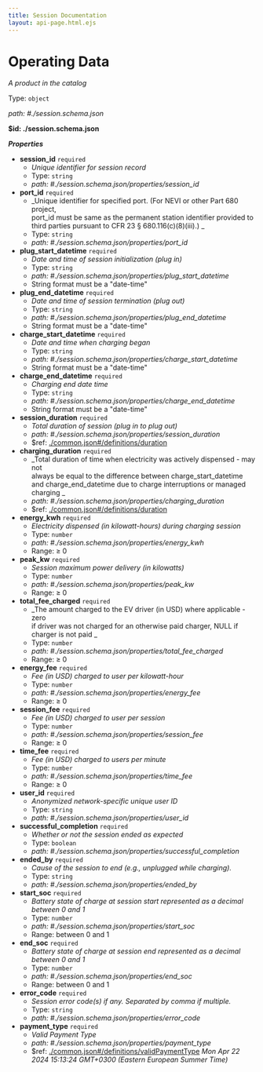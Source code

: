 ```yaml
---
title: Session Documentation
layout: api-page.html.ejs
---
```

# Operating Data

_A product in the catalog_

Type: `object`

<i id="./session.schema.json">path: #./session.schema.json</i>

<b id=".session.schema.json">&#36;id: ./session.schema.json</b>

**_Properties_**

 - <b id="#./session.schema.json/properties/session_id">session_id</b> `required`
	 - _Unique identifier for session record<br>_
	 - Type: `string`
	 - <i id="./session.schema.json/properties/session_id">path: #./session.schema.json/properties/session_id</i>
 - <b id="#./session.schema.json/properties/port_id">port_id</b> `required`
	 - _Unique identifier for specified port. (For NEVI or other Part 680 project, <br>port_id must be same as the permanent station identifier provided
to third parties pursuant to CFR 23 § 680.116(c)(8)(iii).)
_
	 - Type: `string`
	 - <i id="./session.schema.json/properties/port_id">path: #./session.schema.json/properties/port_id</i>
 - <b id="#./session.schema.json/properties/plug_start_datetime">plug_start_datetime</b> `required`
	 - _Date and time of session initialization (plug in)<br>_
	 - Type: `string`
	 - <i id="./session.schema.json/properties/plug_start_datetime">path: #./session.schema.json/properties/plug_start_datetime</i>
	 - String format must be a "date-time"
 - <b id="#./session.schema.json/properties/plug_end_datetime">plug_end_datetime</b> `required`
	 - _Date and time of session termination (plug out)<br>_
	 - Type: `string`
	 - <i id="./session.schema.json/properties/plug_end_datetime">path: #./session.schema.json/properties/plug_end_datetime</i>
	 - String format must be a "date-time"
 - <b id="#./session.schema.json/properties/charge_start_datetime">charge_start_datetime</b> `required`
	 - _Date and time when charging began<br>_
	 - Type: `string`
	 - <i id="./session.schema.json/properties/charge_start_datetime">path: #./session.schema.json/properties/charge_start_datetime</i>
	 - String format must be a "date-time"
 - <b id="#./session.schema.json/properties/charge_end_datetime">charge_end_datetime</b> `required`
	 - _Charging end date time<br>_
	 - Type: `string`
	 - <i id="./session.schema.json/properties/charge_end_datetime">path: #./session.schema.json/properties/charge_end_datetime</i>
	 - String format must be a "date-time"
 - <b id="#./session.schema.json/properties/session_duration">session_duration</b> `required`
	 - _Total duration of session (plug in to plug out)<br>_
	 - <i id="./session.schema.json/properties/session_duration">path: #./session.schema.json/properties/session_duration</i>
	 - &#36;ref: [./common.json#/definitions/duration](#.common.jsondefinitionsduration)
 - <b id="#./session.schema.json/properties/charging_duration">charging_duration</b> `required`
	 - _Total duration of time when electricity was actively dispensed - may not<br>always be equal to the difference between charge_start_datetime
and charge_end_datetime due to charge interruptions or managed charging
_
	 - <i id="./session.schema.json/properties/charging_duration">path: #./session.schema.json/properties/charging_duration</i>
	 - &#36;ref: [./common.json#/definitions/duration](#.common.jsondefinitionsduration)
 - <b id="#./session.schema.json/properties/energy_kwh">energy_kwh</b> `required`
	 - _Electricity dispensed (in kilowatt-hours) during charging session<br>_
	 - Type: `number`
	 - <i id="./session.schema.json/properties/energy_kwh">path: #./session.schema.json/properties/energy_kwh</i>
	 - Range:  &ge; 0
 - <b id="#./session.schema.json/properties/peak_kw">peak_kw</b> `required`
	 - _Session maximum power delivery (in kilowatts)<br>_
	 - Type: `number`
	 - <i id="./session.schema.json/properties/peak_kw">path: #./session.schema.json/properties/peak_kw</i>
	 - Range:  &ge; 0
 - <b id="#./session.schema.json/properties/total_fee_charged">total_fee_charged</b> `required`
	 - _The amount charged to the EV driver (in USD) where applicable - zero<br>if driver was not charged for an otherwise paid charger, NULL if charger is not paid
_
	 - Type: `number`
	 - <i id="./session.schema.json/properties/total_fee_charged">path: #./session.schema.json/properties/total_fee_charged</i>
	 - Range:  &ge; 0
 - <b id="#./session.schema.json/properties/energy_fee">energy_fee</b> `required`
	 - _Fee (in USD) charged to user per kilowatt-hour<br>_
	 - Type: `number`
	 - <i id="./session.schema.json/properties/energy_fee">path: #./session.schema.json/properties/energy_fee</i>
	 - Range:  &ge; 0
 - <b id="#./session.schema.json/properties/session_fee">session_fee</b> `required`
	 - _Fee (in USD) charged to user per session<br>_
	 - Type: `number`
	 - <i id="./session.schema.json/properties/session_fee">path: #./session.schema.json/properties/session_fee</i>
	 - Range:  &ge; 0
 - <b id="#./session.schema.json/properties/time_fee">time_fee</b> `required`
	 - _Fee (in USD) charged to users per minute<br>_
	 - Type: `number`
	 - <i id="./session.schema.json/properties/time_fee">path: #./session.schema.json/properties/time_fee</i>
	 - Range:  &ge; 0
 - <b id="#./session.schema.json/properties/user_id">user_id</b> `required`
	 - _Anonymized network-specific unique user ID<br>_
	 - Type: `string`
	 - <i id="./session.schema.json/properties/user_id">path: #./session.schema.json/properties/user_id</i>
 - <b id="#./session.schema.json/properties/successful_completion">successful_completion</b> `required`
	 - _Whether or not the session ended as expected<br>_
	 - Type: `boolean`
	 - <i id="./session.schema.json/properties/successful_completion">path: #./session.schema.json/properties/successful_completion</i>
 - <b id="#./session.schema.json/properties/ended_by">ended_by</b> `required`
	 - _Cause of the session to end (e.g., unplugged while charging).<br>_
	 - Type: `string`
	 - <i id="./session.schema.json/properties/ended_by">path: #./session.schema.json/properties/ended_by</i>
 - <b id="#./session.schema.json/properties/start_soc">start_soc</b> `required`
	 - _Battery state of charge at session start represented as a decimal between 0 and 1<br>_
	 - Type: `number`
	 - <i id="./session.schema.json/properties/start_soc">path: #./session.schema.json/properties/start_soc</i>
	 - Range: between 0 and 1
 - <b id="#./session.schema.json/properties/end_soc">end_soc</b> `required`
	 - _Battery state of charge at session end represented as a decimal between 0 and 1<br>_
	 - Type: `number`
	 - <i id="./session.schema.json/properties/end_soc">path: #./session.schema.json/properties/end_soc</i>
	 - Range: between 0 and 1
 - <b id="#./session.schema.json/properties/error_code">error_code</b> `required`
	 - _Session error code(s) if any. Separated by comma if multiple.<br>_
	 - Type: `string`
	 - <i id="./session.schema.json/properties/error_code">path: #./session.schema.json/properties/error_code</i>
 - <b id="#./session.schema.json/properties/payment_type">payment_type</b> `required`
	 - _Valid Payment Type<br>_
	 - <i id="./session.schema.json/properties/payment_type">path: #./session.schema.json/properties/payment_type</i>
	 - &#36;ref: [./common.json#/definitions/validPaymentType](#.common.jsondefinitionsvalidpaymenttype)
 _Mon Apr 22 2024 15:13:24 GMT+0300 (Eastern European Summer Time)_
